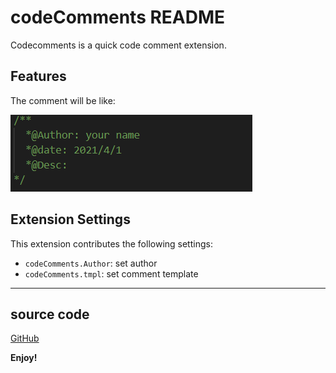 # codeComments README

Codecomments is a quick code comment extension.

## Features

The comment will be like:

![](https://raw.githubusercontent.com/xuebinWu/codecomments/master/images/example.png)

## Extension Settings

This extension contributes the following settings:

* `codeComments.Author`: set author
* `codeComments.tmpl`: set comment template

-----------------------------------------------------------------------------------------------------------
## source code

[GitHub](https://github.com/xuebinWu/codecomments.git)

**Enjoy!**
